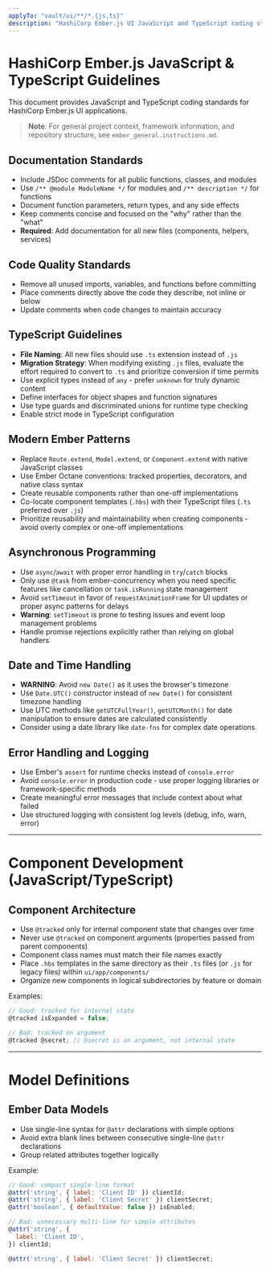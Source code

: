 ```yaml
---
applyTo: "vault/ui/**/*.{js,ts}"
description: "HashiCorp Ember.js UI JavaScript and TypeScript coding standards"
---
```


# HashiCorp Ember.js JavaScript & TypeScript Guidelines

This document provides JavaScript and TypeScript coding standards for HashiCorp Ember.js UI applications.

> **Note**: For general project context, framework information, and repository structure, see `ember_general.instructions.md`.

## Documentation Standards
- Include JSDoc comments for all public functions, classes, and modules
- Use `/** @module ModuleName */` for modules and `/** description */` for functions
- Document function parameters, return types, and any side effects
- Keep comments concise and focused on the "why" rather than the "what"
- **Required**: Add documentation for all new files (components, helpers, services)

## Code Quality Standards
- Remove all unused imports, variables, and functions before committing
- Place comments directly above the code they describe, not inline or below
- Update comments when code changes to maintain accuracy

## TypeScript Guidelines
- **File Naming**: All new files should use `.ts` extension instead of `.js`
- **Migration Strategy**: When modifying existing `.js` files, evaluate the effort required to convert to `.ts` and prioritize conversion if time permits
- Use explicit types instead of `any` - prefer `unknown` for truly dynamic content
- Define interfaces for object shapes and function signatures
- Use type guards and discriminated unions for runtime type checking
- Enable strict mode in TypeScript configuration

## Modern Ember Patterns
- Replace `Route.extend`, `Model.extend`, or `Component.extend` with native JavaScript classes
- Use Ember Octane conventions: tracked properties, decorators, and native class syntax
- Create reusable components rather than one-off implementations
- Co-locate component templates (`.hbs`) with their TypeScript files (`.ts` preferred over `.js`)
- Prioritize reusability and maintainability when creating components - avoid overly complex or one-off implementations

## Asynchronous Programming
- Use `async`/`await` with proper error handling in `try`/`catch` blocks
- Only use `@task` from ember-concurrency when you need specific features like cancellation or `task.isRunning` state management
- Avoid `setTimeout` in favor of `requestAnimationFrame` for UI updates or proper async patterns for delays
- **Warning**: `setTimeout` is prone to testing issues and event loop management problems
- Handle promise rejections explicitly rather than relying on global handlers

## Date and Time Handling  
- **WARNING**: Avoid `new Date()` as it uses the browser's timezone
- Use `Date.UTC()` constructor instead of `new Date()` for consistent timezone handling
- Use UTC methods like `getUTCFullYear()`, `getUTCMonth()` for date manipulation to ensure dates are calculated consistently
- Consider using a date library like `date-fns` for complex date operations

## Error Handling and Logging
- Use Ember's `assert` for runtime checks instead of `console.error`
- Avoid `console.error` in production code - use proper logging libraries or framework-specific methods
- Create meaningful error messages that include context about what failed
- Use structured logging with consistent log levels (debug, info, warn, error)

---

# Component Development (JavaScript/TypeScript)

## Component Architecture
- Use `@tracked` only for internal component state that changes over time
- Never use `@tracked` on component arguments (properties passed from parent components)
- Component class names must match their file names exactly
- Place `.hbs` templates in the same directory as their `.ts` files (or `.js` for legacy files) within `ui/app/components/`
- Organize new components in logical subdirectories by feature or domain

Examples:
```javascript
// Good: tracked for internal state
@tracked isExpanded = false;

// Bad: tracked on argument
@tracked @secret; // @secret is an argument, not internal state
```

---

# Model Definitions

## Ember Data Models
- Use single-line syntax for `@attr` declarations with simple options
- Avoid extra blank lines between consecutive single-line `@attr` declarations
- Group related attributes together logically

Example:
```javascript
// Good: compact single-line format
@attr('string', { label: 'Client ID' }) clientId;
@attr('string', { label: 'Client Secret' }) clientSecret;
@attr('boolean', { defaultValue: false }) isEnabled;

// Bad: unnecessary multi-line for simple attributes
@attr('string', {
  label: 'Client ID',
}) clientId;

@attr('string', { label: 'Client Secret' }) clientSecret;
```
